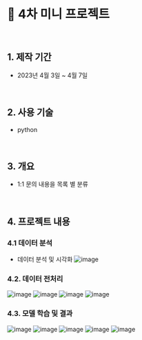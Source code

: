# :pushpin: 4차 미니 프로젝트
</br>

## 1. 제작 기간 
- 2023년 4월 3일 ~ 4월 7일

</br>

## 2. 사용 기술
- python

</br>

## 3. 개요
- 1:1 문의 내용을 목록 별 분류​

</br>

## 4. 프로젝트 내용

### 4.1 데이터 분석
- 데이터 분석 및 시각화
![image](https://github.com/9eun/aivle3th/assets/113655865/186bbfd5-3d9b-4725-82c5-5181a161912b)

### 4.2. 데이터 전처리
![image](https://github.com/9eun/aivle3th/assets/113655865/0d14c14f-b4f0-400a-916d-5e003c62bf70)
![image](https://github.com/9eun/aivle3th/assets/113655865/e0313d44-90e2-4b98-b7b1-6fe5548f94de)
![image](https://github.com/9eun/aivle3th/assets/113655865/27b7fd3a-927a-4c17-8574-e3271e87c4f3)
![image](https://github.com/9eun/aivle3th/assets/113655865/dcafb829-79d3-4e0a-8a86-ace31855f228)

### 4.3. 모델 학습 및 결과
![image](https://github.com/9eun/aivle3th/assets/113655865/ad75bd56-0e33-489d-b0d8-17f718dbaa02)
![image](https://github.com/9eun/aivle3th/assets/113655865/3436fb8e-58e0-46be-81d7-aea765e2577b)
![image](https://github.com/9eun/aivle3th/assets/113655865/e16ea722-f77e-4727-854d-74ed11dad47c)
![image](https://github.com/9eun/aivle3th/assets/113655865/4c5e5f4c-6c88-4498-8127-f9f46f9af00b)
![image](https://github.com/9eun/aivle3th/assets/113655865/f281c05f-7b36-4501-aa54-1714c51c899e)


</br>


